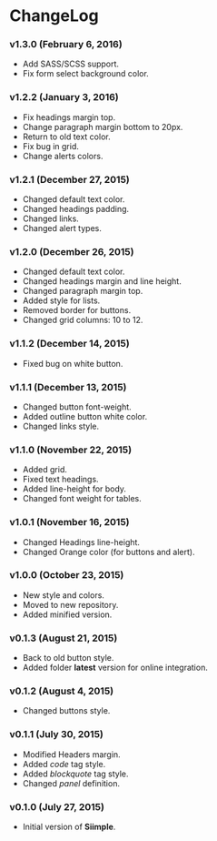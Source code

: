 # ChangeLog

### v1.3.0 (February 6, 2016)
- Add SASS/SCSS support.
- Fix form select background color.


### v1.2.2 (January 3, 2016)
- Fix headings margin top.
- Change paragraph margin bottom to 20px.
- Return to old text color.
- Fix bug in grid.
- Change alerts colors.


### v1.2.1 (December 27, 2015)
- Changed default text color.
- Changed headings padding.
- Changed links.
- Changed alert types.


### v1.2.0 (December 26, 2015)
- Changed default text color.
- Changed headings margin and line height.
- Changed paragraph margin top.
- Added style for lists.
- Removed border for buttons.
- Changed grid columns: 10 to 12.


### v1.1.2 (December 14, 2015)
- Fixed bug on white button.


### v1.1.1 (December 13, 2015)
- Changed button font-weight.
- Added outline button white color.
- Changed links style.


### v1.1.0 (November 22, 2015)
- Added grid.
- Fixed text headings.
- Added line-height for body.
- Changed font weight for tables.


### v1.0.1 (November 16, 2015)
- Changed Headings line-height.
- Changed Orange color (for buttons and alert).


### v1.0.0 (October 23, 2015)
- New style and colors.
- Moved to new repository.
- Added minified version.


### v0.1.3 (August 21, 2015)
- Back to old button style.
- Added folder **latest** version for online integration.


### v0.1.2 (August 4, 2015)
- Changed buttons style.


### v0.1.1 (July 30, 2015)
- Modified Headers margin.
- Added *code* tag style.
- Added *blockquote* tag style.
- Changed *panel* definition.


### v0.1.0 (July 27, 2015)
- Initial version of **Siimple**.
